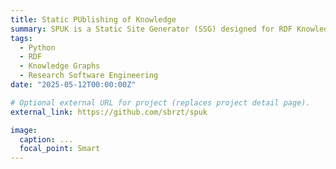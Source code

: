 ```yaml
---
title: Static PUblishing of Knowledge
summary: SPUK is a Static Site Generator (SSG) designed for RDF Knowledge Graphs. It transforms RDF data into a browsable, static HTML website.
tags:
  - Python
  - RDF 
  - Knowledge Graphs
  - Research Software Engineering
date: "2025-05-12T00:00:00Z"

# Optional external URL for project (replaces project detail page).
external_link: https://github.com/sbrzt/spuk

image:
  caption: ...
  focal_point: Smart
---
```

